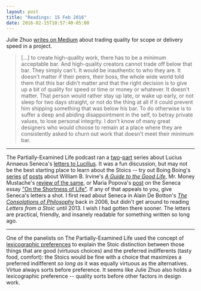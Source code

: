```yaml
---
layout: post
title: "Readings: 15 Feb 2016"
date: 2016-02-15T10:57:40-05:00
---
```


Julie Zhuo [writes on Medium](https://medium.com/the-year-of-the-looking-glass/quality-is-not-a-tradeoff-bcddf7c85553#.g8nmybyt1) about trading quality for scope or delivery speed in a project.

> [...] to create high-quality work, there has to be a minimum acceptable bar. And high-quality creators cannot trade off below that bar. They simply can't. It would be inauthentic to who they are. It doesn't matter if their peers, their boss, the whole wide world told them that this bar didn't matter and that the right decision is to give up a bit of quality for speed or time or money or whatever. It doesn't matter. That person would rather stay up late, or wake up early, or not sleep for two days straight, or not do the thing at all if it could prevent him shipping something that was below his bar. To do otherwise is to suffer a deep and abiding disappointment in the self, to betray private values, to lose personal integrity. I don't know of many great designers who would choose to remain at a place where they are consistently asked to churn out work that doesn't meet their minimum bar.

----

The Partially-Examined Life podcast ran a [two](http://www.partiallyexaminedlife.com/2016/01/25/ep132-1-seneca/)-[part](http://www.partiallyexaminedlife.com/2016/02/01/ep132-2-seneca/) series about Lucius Annaeus Seneca's [letters to Lucilius](http://www.amazon.com/Letters-Penguin-Classics-Lucius-Annaeus/dp/0140442103). It was a fun discussion, but may not be the best starting place to learn about the Stoics -- try out Boing Boing's [series](http://boingboing.net/2010/10/27/twenty-first-century-2.html) [of](http://boingboing.net/2010/10/29/twenty-first-century-3.html) [posts](http://boingboing.net/2010/11/01/twenty-first-century-4.html) about William B. Irvine's [_A Guide to the Good Life_](http://www.amazon.com/Guide-Good-Life-Ancient-Stoic/dp/0195374614 "A Guide to the Good Life"), Mr. Money Mustache's [review of the same](http://www.mrmoneymustache.com/2011/10/02/what-is-stoicism-and-how-can-it-turn-your-life-to-solid-gold/ "What is Stoicism and How Can it Turn your Life to Solid Gold?"), or Maria Popova's [post](https://www.brainpickings.org/2014/09/01/seneca-on-the-shortness-of-life/) on the Seneca essay ["On the Shortness of Life"](http://forumromanum.org/literature/seneca_younger/brev_e.html "On the Shortness of Life"). If any of that appeals to you, give Seneca's letters a shot. I first read about Seneca in Alain De Botton's [_The Consolations of Philosophy_](http://www.amazon.com/The-Consolations-Philosophy-Alain-Botton/dp/0679779175 "The Consolations of Philosophy") back in 2006, but didn't get around to reading _Letters from a Stoic_ until 2013. I wish I had gotten there sooner. The letters are practical, friendly, and insanely readable for something written so long ago.

----

One of the panelists on The Partially-Examined Life used the concept of [lexicographic preferences](https://en.wikipedia.org/wiki/Lexicographic_preferences) to explain the Stoic distinction between those things that are good (virtuous choices) and the preferred indifferents (tasty food, comfort): the Stoics would be fine with a choice that maximizes a preferred indifferent _so long as_ it was equally virtuous as the alternatives. Virtue always sorts before preference. It seems like Julie Zhuo also holds a lexicographic preference -- quality sorts before other factors in design work.
